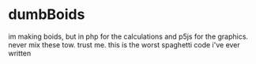 # dumbBoids
im making boids, but in php for the calculations and p5js for the graphics. never mix these tow. trust me. this is the worst spaghetti code i've ever written
